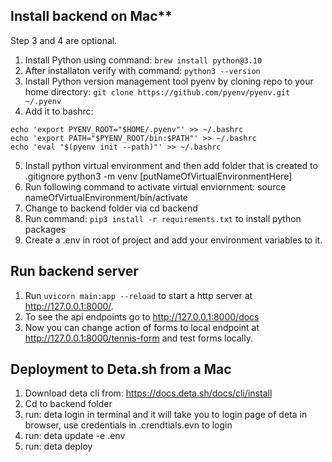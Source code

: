 ## Install backend on Mac**
Step 3 and 4 are optional.

1. Install Python using command: `brew install python@3.10`
2. After installaton verify with command: `python3 --version`
3. Install Python version management tool pyenv by cloning repo to your home directory: `git clone https://github.com/pyenv/pyenv.git ~/.pyenv`
4. Add it to bashrc:
````
echo 'export PYENV_ROOT="$HOME/.pyenv"' >> ~/.bashrc
echo 'export PATH="$PYENV_ROOT/bin:$PATH"' >> ~/.bashrc
echo 'eval "$(pyenv init --path)"' >> ~/.bashrc
````
5. Install python virtual environment and then add folder that is created to .gitignore
python3 -m venv [putNameOfVirtualEnvironmentHere]
6. Run following command to activate virtual enviornment:
source nameOfVirtualEnvironment/bin/activate
7. Change to backend folder via cd backend
8. Run command: `pip3 install -r requirements.txt` to install python packages
9. Create a .env in root of project and add your environment variables to it.

## Run backend server
1. Run `uvicorn main:app --reload` to start a http server at http://127.0.0.1:8000/.
2. To see the api endpoints go to http://127.0.0.1:8000/docs
3. Now you can change action of forms to local endpoint at http://127.0.0.1:8000/tennis-form and test forms locally.

## Deployment to Deta.sh from a Mac
1. Download deta cli from: https://docs.deta.sh/docs/cli/install
2. Cd to backend folder
3. run: deta login in terminal and it will take you to login page of deta in browser, use credentials in .crendtials.evn to login
4. run: deta update -e .env
5. run: deta deploy

